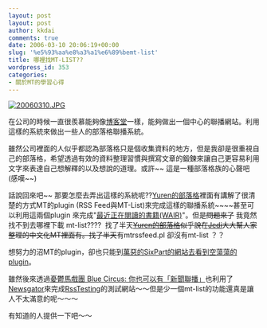 ```yaml
---
layout: post
layout: post
author: kkdai
comments: true
date: 2006-03-10 20:06:19+00:00
slug: '%e5%93%aa%e8%a3%a1%e6%89%bemt-list'
title: 哪裡找MT-LIST??
wordpress_id: 353
categories:
- 關於MT的學習心得
---
```


[![20060310.JPG](http://www.evanlin.com/blog/archives/20060310/20060310-thumb.JPG)](http://www.evanlin.com/blog/archives/20060310/20060310.JPG)

在公司的時候一直很羨慕能夠像[博客堂](http://blog.joycode.com/)一樣，能夠做出一個中心的聯播網站。利用這樣的系統來做出一些人的部落格聯播系統。

雖然公司裡面的人似乎都認為部落格只是個收集資料的地方，但是我卻是很重視自己的部落格，希望透過有效的資料整理習慣與撰寫文章的鍛鍊來讓自己更容易利用文字來表達自己想解釋的以及想說的道理。或許~~ 這是一種部落格族的心聲吧     (感嘆~~)

話說回來吧~~ 那要怎麼去弄出這樣的系統呢??[Yuren的部落格](http://wshlab2.ee.kuas.edu.tw/personal/yurenju/archives/2004_08.php)裡面有講解了很清楚的方式MT的plugin (RSS Feed與MT-List)來完成這樣的聯播系統~~~~甚至可以利用這兩個plugin 來完成"[最近正在閱讀的書籍(WAIR)](http://cerqueira.org/software/wair.html)"。但是~~問題來了~~ 我竟然找不到去哪裡下載 mt-list????  找了半天~~[Yuren的部落格](http://wshlab2.ee.kuas.edu.tw/personal/yurenju/archives/2004_08.php)似乎說在[Jedi](http://jedi.org/blog/)大大幫人家整理的中文化MT裡面有。找了半天~~有mtrssfeed.pl 卻沒有mt-list ？？

想努力的沼MT的plugin，卻也只能到[萬惡的SixPart的網站去看到空蕩蕩的plugin](http://www.sixapart.com/pronet/plugins/)。

雖然後來透過[憂鬱馬戲團 Blue Circus: 你也可以有「新聞聯播」](http://blog.bluecircus.net/archives/003187.html)也利用了[Newsgator](http://www.newsgator.com/)來完成[RssTesting](http://www.evanlin.com/blogtest/)的測試網站～～但是少一個mt-list的功能還真是讓人不太滿意的呢～～～

有知道的人提供一下吧～～

